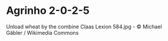 # Agrinho 2-0-2-5
Unload wheat by the combine Claas Lexion 584.jpg - © Michael Gäbler / Wikimedia Commons